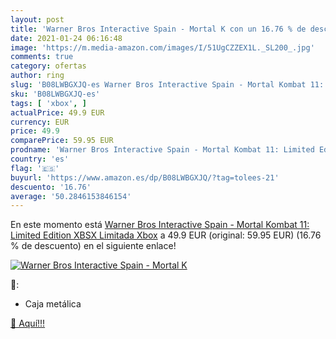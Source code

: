 ```yaml
---
layout: post
title: 'Warner Bros Interactive Spain - Mortal K con un 16.76 % de descuento'
date: 2021-01-24 06:16:48
image: 'https://m.media-amazon.com/images/I/51UgCZZEX1L._SL200_.jpg'
comments: true
category: ofertas
author: ring
slug: 'B08LWBGXJQ-es Warner Bros Interactive Spain - Mortal Kombat 11: Limited...'
sku: 'B08LWBGXJQ-es'
tags: [ 'xbox', ]
actualPrice: 49.9 EUR
currency: EUR
price: 49.9
comparePrice: 59.95 EUR
prodname: 'Warner Bros Interactive Spain - Mortal Kombat 11: Limited Edition XBSX Limitada Xbox'
country: 'es'
flag: '🇪🇸'
buyurl: 'https://www.amazon.es/dp/B08LWBGXJQ/?tag=tolees-21'
descuento: '16.76'
average: '50.2846153846154'
---
```


En este momento está [Warner Bros Interactive Spain - Mortal Kombat 11: Limited Edition XBSX Limitada Xbox](https://www.amazon.es/dp/B08LWBGXJQ/?tag=tolees-21) a 49.9 EUR (original: 59.95 EUR) (16.76 %  de descuento) en el siguiente enlace!

[![Warner Bros Interactive Spain - Mortal K](https://m.media-amazon.com/images/I/51UgCZZEX1L._SL200_.jpg)](https://www.amazon.es/dp/B08LWBGXJQ/?tag=tolees-21)

🔎:

- Caja metálica

[🛒 Aquí!!!](https://www.amazon.es/dp/B08LWBGXJQ/?tag=tolees-21)
